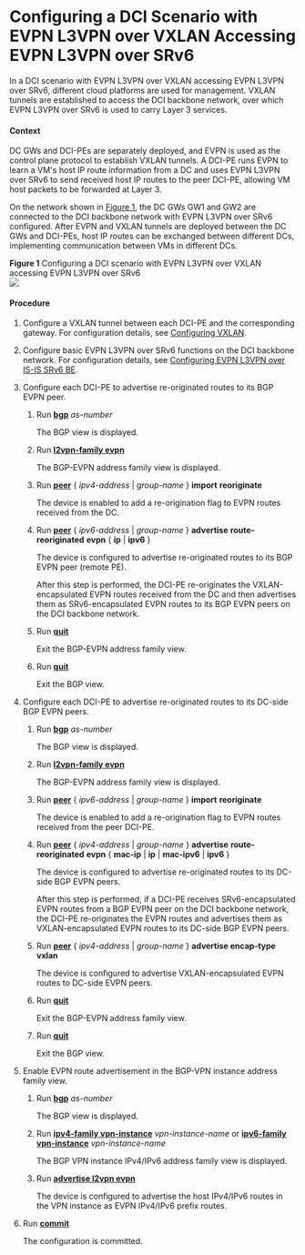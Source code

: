 Configuring a DCI Scenario with EVPN L3VPN over VXLAN Accessing EVPN L3VPN over SRv6
====================================================================================

In a DCI scenario with EVPN L3VPN over VXLAN accessing EVPN L3VPN over SRv6, different cloud platforms are used for management. VXLAN tunnels are established to access the DCI backbone network, over which EVPN L3VPN over SRv6 is used to carry Layer 3 services.

#### Context

DC GWs and DCI-PEs are separately deployed, and EVPN is used as the control plane protocol to establish VXLAN tunnels. A DCI-PE runs EVPN to learn a VM's host IP route information from a DC and uses EVPN L3VPN over SRv6 to send received host IP routes to the peer DCI-PE, allowing VM host packets to be forwarded at Layer 3.

On the network shown in [Figure 1](#EN-US_TASK_0000001171403020__fig_dc_vrp_dci_cfg_000501), the DC GWs GW1 and GW2 are connected to the DCI backbone network with EVPN L3VPN over SRv6 configured. After EVPN and VXLAN tunnels are deployed between the DC GWs and DCI-PEs, host IP routes can be exchanged between different DCs, implementing communication between VMs in different DCs.

**Figure 1** Configuring a DCI scenario with EVPN L3VPN over VXLAN accessing EVPN L3VPN over SRv6  
![](figure/en-us_image_0000001216884345.png)

#### Procedure

1. Configure a VXLAN tunnel between each DCI-PE and the corresponding gateway. For configuration details, see [Configuring VXLAN](dc_vrp_vxlan_cfg_1216.html).
2. Configure basic EVPN L3VPN over SRv6 functions on the DCI backbone network. For configuration details, see [Configuring EVPN L3VPN over IS-IS SRv6 BE](dc_vrp_evpn_cfg_0152_copy.html).
3. Configure each DCI-PE to advertise re-originated routes to its BGP EVPN peer.
   1. Run [**bgp**](cmdqueryname=bgp) *as-number*
      
      
      
      The BGP view is displayed.
   2. Run [**l2vpn-family evpn**](cmdqueryname=l2vpn-family+evpn)
      
      
      
      The BGP-EVPN address family view is displayed.
   3. Run [**peer**](cmdqueryname=peer) { *ipv4-address* | *group-name* } **import** **reoriginate**
      
      
      
      The device is enabled to add a re-origination flag to EVPN routes received from the DC.
   4. Run [**peer**](cmdqueryname=peer) { *ipv6-address* | *group-name* } **advertise** **route-reoriginated** **evpn** { **ip** | **ipv6** }
      
      
      
      The device is configured to advertise re-originated routes to its BGP EVPN peer (remote PE).
      
      
      
      After this step is performed, the DCI-PE re-originates the VXLAN-encapsulated EVPN routes received from the DC and then advertises them as SRv6-encapsulated EVPN routes to its BGP EVPN peers on the DCI backbone network.
   5. Run [**quit**](cmdqueryname=quit)
      
      
      
      Exit the BGP-EVPN address family view.
   6. Run [**quit**](cmdqueryname=quit)
      
      
      
      Exit the BGP view.
4. Configure each DCI-PE to advertise re-originated routes to its DC-side BGP EVPN peers.
   1. Run [**bgp**](cmdqueryname=bgp) *as-number*
      
      
      
      The BGP view is displayed.
   2. Run [**l2vpn-family evpn**](cmdqueryname=l2vpn-family+evpn)
      
      
      
      The BGP-EVPN address family view is displayed.
   3. Run [**peer**](cmdqueryname=peer) { *ipv6-address* | *group-name* } **import** **reoriginate**
      
      
      
      The device is enabled to add a re-origination flag to EVPN routes received from the peer DCI-PE.
   4. Run [**peer**](cmdqueryname=peer) { *ipv4-address* | *group-name* } **advertise** **route-reoriginated** **evpn** { **mac-ip** | **ip** | **mac-ipv6** | **ipv6** }
      
      
      
      The device is configured to advertise re-originated routes to its DC-side BGP EVPN peers.
      
      
      
      After this step is performed, if a DCI-PE receives SRv6-encapsulated EVPN routes from a BGP EVPN peer on the DCI backbone network, the DCI-PE re-originates the EVPN routes and advertises them as VXLAN-encapsulated EVPN routes to its DC-side BGP EVPN peers.
   5. Run [**peer**](cmdqueryname=peer) { *ipv4-address* | *group-name* } **advertise encap-type vxlan**
      
      
      
      The device is configured to advertise VXLAN-encapsulated EVPN routes to DC-side EVPN peers.
   6. Run [**quit**](cmdqueryname=quit)
      
      
      
      Exit the BGP-EVPN address family view.
   7. Run [**quit**](cmdqueryname=quit)
      
      
      
      Exit the BGP view.
5. Enable EVPN route advertisement in the BGP-VPN instance address family view.
   1. Run [**bgp**](cmdqueryname=bgp) *as-number*
      
      
      
      The BGP view is displayed.
   2. Run [**ipv4-family vpn-instance**](cmdqueryname=ipv4-family+vpn-instance) *vpn-instance-name* or [**ipv6-family vpn-instance**](cmdqueryname=ipv6-family+vpn-instance) *vpn-instance-name*
      
      
      
      The BGP VPN instance IPv4/IPv6 address family view is displayed.
   3. Run [**advertise l2vpn evpn**](cmdqueryname=advertise+l2vpn+evpn)
      
      
      
      The device is configured to advertise the host IPv4/IPv6 routes in the VPN instance as EVPN IPv4/IPv6 prefix routes.
6. Run [**commit**](cmdqueryname=commit)
   
   
   
   The configuration is committed.